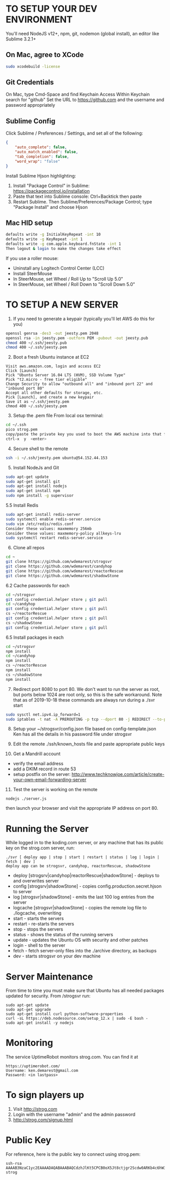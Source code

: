 # TO SETUP YOUR DEV ENVIRONMENT

You'll need NodeJS v12+, npm, git, nodemon (global install), an editor like Sublime 3.2.1+

## On Mac, agree to XCode
```bash
sudo xcodebuild -license
```

## Git Credentials
On Mac, type Cmd-Space and find Keychain Access
Within Keychain search for "github"
Set the URL to https://github.com and the username and password appropriately

## Sublime Config
Click Sublime / Preferences / Settings, and set all of the following:
```json
{
	"auto_complete": false,
	"auto_match_enabled": false,
	"tab_completion": false,
	"word_wrap": "false"
}

```

Install Sublime Hjson highlighting:
1. Install "Package Control" in Sublime: https://packagecontrol.io/installation
2. Paste that text into Sublime console: Ctrl+Backtick then paste
3. Restart Sublime. Then Sublime/Preferences/Package Control; type "Package Install" and choose Hjson

## Mac HID setup
```bash
defaults write -g InitialKeyRepeat -int 10
defaults write -g KeyRepeat -int 1
defaults write -g com.apple.keyboard.fnState -int 1
Then logout & login to make the changes take effect
```
If you use a roller mouse:
* Uninstall any Logitech Control Center (LCC)
* Install SteerMouse
* In SteerMouse, set Wheel / Roll Up to "Scroll Up 5.0"
* In SteerMouse, set Wheel / Roll Down to "Scroll Down 5.0"

# TO SETUP A NEW SERVER

1. If you need to generate a keypair (typically you'll let AWS do this for you)
```bash
openssl genrsa -des3 -out jeesty.pem 2048
openssl rsa -in jeesty.pem -outform PEM -pubout -out jeesty.pub
chmod 400 ~/.ssh/jeesty.pub
chmod 400 ~/.ssh/jeesty.pem
```

2. Boot a fresh Ubuntu instance at EC2
```
Visit aws.amazon.com, login and access EC2
Click [Launch]
Pick "Ubuntu Server 16.04 LTS (HVM), SSD Volume Type"
Pick "t2.micro - free tier eligible"
Change Security to allow "outbound all" and "inbound port 22" and "inbound port 80"
Accept all other defaults for storage, etc.
Pick [Launch], and create a new keypair
Save it as ~/.ssh/jeesty.pem
chmod 400 ~/.ssh/jeesty.pem
```

3. Setup the .pem file
From local osx terminal:
```bash
cd ~/.ssh
pico strog.pem
copy/paste the private key you used to boot the AWS machine into that file
ctrl-x  y  <enter>
```

4. Secure shell to the remote
```bash
ssh -i ~/.ssh/jeesty.pem ubuntu@54.152.44.153
```

5. Install NodeJs and Git
```bash
sudo apt-get update
sudo apt-get install git
sudo apt-get install nodejs
sudo apt-get install npm
sudo npm install -g supervisor
```

5.5 Install Redis
```bash
sudo apt-get install redis-server
sudo systemctl enable redis-server.service
sudo vim /etc/redis/redis.conf
Consider these values: maxmemory 256mb
Consider these values: maxmemory-policy allkeys-lru
sudo systemctl restart redis-server.service
```

6. Clone all repos
```bash
cd ~
git clone https://github.com/wdemarest/strogsvr
git clone https://github.com/wdemarest/candyhop
git clone https://github.com/wdemarest/reactorRescue
git clone https://github.com/wdemarest/shadowStone
```

6.2 Cache passwords for each
```bash
cd ~/strogsvr
git config credential.helper store ; git pull
cd ~/candyhop
git config credential.helper store ; git pull
cs ~/reactorRescue
git config credential.helper store ; git pull
cs ~/shadowStone
git config credential.helper store ; git pull
```

6.5 Install packages in each
```bash
cd ~/strogsvr
npm install
cd ~/candyhop
npm install
cs ~/reactorRescue
npm install
cs ~/shadowStone
npm install
```

7. Redirect port 8080 to port 80. We don't want to run the server as root, but ports below 1024 are root only, so this is the safe workaround.
Note that as of 2019-10-18 these commands are always run during a ./svr start
```bash
sudo sysctl net.ipv4.ip_forward=1
sudo iptables -t nat -A PREROUTING -p tcp --dport 80 -j REDIRECT --to-port 8080
```

8. Setup your ~/strogsvr/config.json file based on config-template.json
Ken has all the details in his password file under strogsvr

9. Edit the remote ./ssh/known_hosts file and paste appropriate public keys

10. Get a Mandrill account
   - verify the email address
   - add a DKIM record in route 53
- setup postfix on the server:
   http://www.techknowjoe.com/article/create-your-own-email-forwarding-server

11. Test the server is working on the remote
```
nodejs ./server.js
```
then launch your browser and visit the appropriate IP address on port 80.

# Running the Server

While logged in to the koding.com server, or any machine that has its public key on
the strog.com server, run:

    ./svr [ deploy app | stop | start | restart | status | log | login | fetch | dev ]
    deploy app can be strogsvr, candyhop, reactorRescue, shadowStone

* deploy   [strogsrv|candyhop|reactorRescue|shadowStone]  - deploys to and overwrites server
* config   [strogsrv|shadowStone]  - copies config.production.secret.hjson to server
* log      [strogsvr|shadowStone]  - emits the last 100 log entries from the server
* logcache [strogsvr|shadowStone]  - copies the remote log file to ./logcache, overwriting
* start    - starts the servers
* restart  - re-starts the servers
* stop     - stops the servers
* status   - shows the status of the running servers
* update   - updates the Ubuntu OS with security and other patches
* login    - shell to the server
* fetch    - fetch server-only files into the ./archive directory, as backups
* dev      - starts strogsvr on your dev machine

# Server Maintenance
From time to time you must make sure that Ubuntu has all needed packages updated for security.
From /strogsvr run:
```
sudo apt-get update
sudo apt-get upgrade
sudo apt-get install curl python-software-properties
curl -sL https://deb.nodesource.com/setup_12.x | sudo -E bash -
sudo apt-get install -y nodejs
```

# Monitoring
The service UptimeRobot monitors strog.com. You can find it at
```
https://uptimerobot.com/
Username: ken.demarest@gmail.com
Password: <in lastpass>
```

# To sign players up

1. Visit http://strog.com
2. Login with the username "admin" and the admin password
3. http://strog.com/signup.html

# Public Key

For reference, here is the public key to connect using strog.pem:
```
ssh-rsa AAAAB3NzaC1yc2EAAAADAQABAAABAQCdzhJlKt5CPCB0oX5Jt8ctjgr2Scdw0ARKb4c6hW3rqHzGU8K7q+W4ulVIGJzrCB5o1lVvcfzEPu37rdon1VngZMHAhEtf5SyNxIbOBqXrCpge2UvMUDW8fxOez1O+pVotx4IYoC1jzwfJEWD6LFmGUuKVxTxbkUCNmPiosECGBMEHvrsOWsFL9vUXhp/WrnMPP/KGCMN6Wm0W1kxlv8ISp6tQ8Zi3u4by0C+5FSKW7Ta5Z9EzdxKRMVyPw0Kw3Y9QiLYEoSkM5B3UcXtK+eCL2AR8nE/ul/kRdG/QfDrW3Bf+QDX5MClCVXtk0qIn7q/U65kr4embszEwOBzB8BAB strog
```
